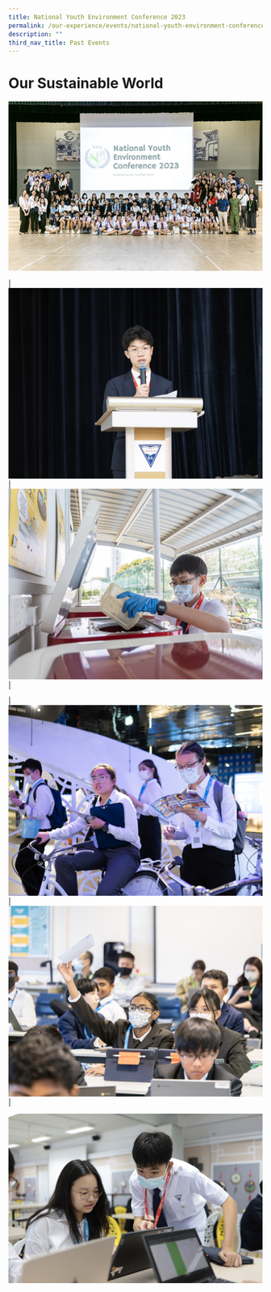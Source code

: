 ```yaml
---
title: National Youth Environment Conference 2023
permalink: /our-experience/events/national-youth-environment-conference/
description: ""
third_nav_title: Past Events
---
```

# Our Sustainable World

![](/images/Events%20Page/NYEC/2023%20nyec%201.jpg)

| ![](/images/Events%20Page/NYEC/2023%20nyec%202.jpg) | ![](/images/Events%20Page/NYEC/2023%20nyec%203.jpg) |

| ![](/images/Events%20Page/NYEC/2023%20nyec%204.jpg) | ![](/images/Events%20Page/NYEC/2023%20nyec%205.jpg) | 

![](/images/Events%20Page/NYEC/2023%20nyec%206.jpg)
